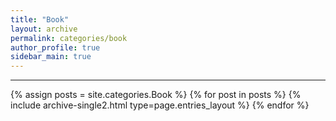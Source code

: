 ```yaml
---
title: "Book"
layout: archive
permalink: categories/book
author_profile: true
sidebar_main: true
---
```


***

{% assign posts = site.categories.Book %}
{% for post in posts %} {% include archive-single2.html type=page.entries_layout %} {% endfor %}




